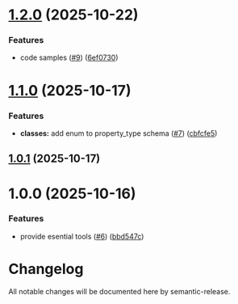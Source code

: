 # [1.2.0](https://github.com/elephant-xyz/elephant-mcp/compare/v1.1.0...v1.2.0) (2025-10-22)


### Features

* code samples ([#9](https://github.com/elephant-xyz/elephant-mcp/issues/9)) ([6ef0730](https://github.com/elephant-xyz/elephant-mcp/commit/6ef073024869b5ac7c6fce96090c1535ac68c8d0))

# [1.1.0](https://github.com/elephant-xyz/elephant-mcp/compare/v1.0.1...v1.1.0) (2025-10-17)


### Features

* **classes:** add enum to property_type schema ([#7](https://github.com/elephant-xyz/elephant-mcp/issues/7)) ([cbfcfe5](https://github.com/elephant-xyz/elephant-mcp/commit/cbfcfe564a9150baac90de780a38e6d57f6f2df4))

## [1.0.1](https://github.com/elephant-xyz/elephant-mcp/compare/v1.0.0...v1.0.1) (2025-10-17)

# 1.0.0 (2025-10-16)


### Features

* provide esential tools ([#6](https://github.com/elephant-xyz/elephant-mcp/issues/6)) ([bbd547c](https://github.com/elephant-xyz/elephant-mcp/commit/bbd547c9fd99874127a1b6f0cee4fe336cb4585a))

# Changelog

All notable changes will be documented here by semantic-release.
